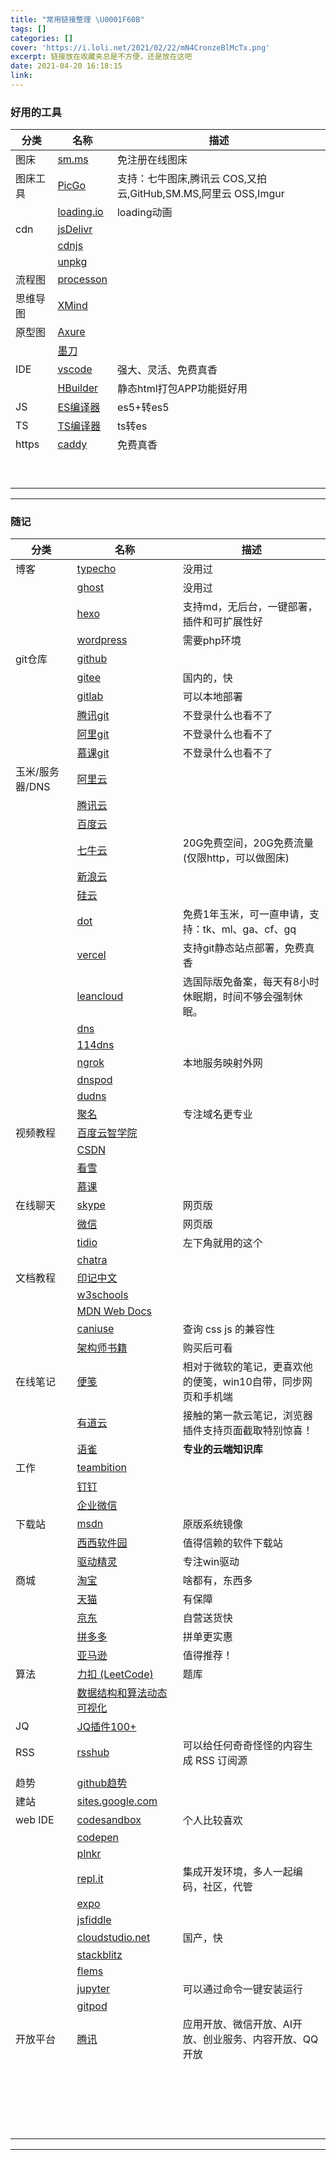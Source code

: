 ```yaml
---
title: "常用链接整理 \U0001F60B"
tags: []
categories: []
cover: 'https://i.loli.net/2021/02/22/mN4CronzeBlMcTx.png'
excerpt: 链接放在收藏夹总是不方便，还是放在这吧
date: 2021-04-20 16:18:15
link:
---
```


<h3 id="好用的工具"><a href="#好用的工具" class="headerlink" title="好用的工具"></a>好用的工具</h3><table><thead><tr><th>分类</th><th>名称</th><th>描述</th></tr></thead><tbody><tr><td>图床</td><td><a target="_blank" rel="noopener" href="https://sm.ms/">sm.ms</a></td><td>免注册在线图床</td></tr><tr><td>图床工具</td><td><a target="_blank" rel="noopener" href="https://github.com/Molunerfinn/PicGo">PicGo</a></td><td>支持：七牛图床,腾讯云 COS,又拍云,GitHub,SM.MS,阿里云 OSS,Imgur</td></tr><tr><td></td><td><a target="_blank" rel="noopener" href="https://loading.io/">loading.io</a></td><td>loading动画</td></tr><tr><td>cdn</td><td><a target="_blank" rel="noopener" href="https://www.jsdelivr.com/">jsDelivr</a></td><td></td></tr><tr><td></td><td><a target="_blank" rel="noopener" href="https://cdnjs.com/">cdnjs</a></td><td></td></tr><tr><td></td><td><a target="_blank" rel="noopener" href="https://www.unpkg.com/">unpkg</a></td><td></td></tr><tr><td>流程图</td><td><a target="_blank" rel="noopener" href="https://www.processon.com/">processon</a></td><td></td></tr><tr><td>思维导图</td><td><a target="_blank" rel="noopener" href="https://www.xmind.cn/">XMind</a></td><td></td></tr><tr><td>原型图</td><td><a target="_blank" rel="noopener" href="https://www.axure.com.cn/">Axure</a></td><td></td></tr><tr><td></td><td><a target="_blank" rel="noopener" href="https://modao.cc/">墨刀</a></td><td></td></tr><tr><td>IDE</td><td><a target="_blank" rel="noopener" href="https://code.visualstudio.com/">vscode</a></td><td>强大、灵活、免费真香</td></tr><tr><td></td><td><a target="_blank" rel="noopener" href="https://www.dcloud.io/">HBuilder</a></td><td>静态html打包APP功能挺好用</td></tr><tr><td>JS</td><td><a target="_blank" rel="noopener" href="https://google.github.io/traceur-compiler/demo/repl.html">ES编译器</a></td><td>es5+转es5</td></tr><tr><td>TS</td><td><a target="_blank" rel="noopener" href="https://www.typescriptlang.org/play">TS编译器</a></td><td>ts转es</td></tr><tr><td>https</td><td><a target="_blank" rel="noopener" href="https://caddyserver.com/">caddy</a></td><td>免费真香</td></tr><tr><td></td><td></td><td></td></tr><tr><td></td><td></td><td></td></tr><tr><td></td><td></td><td></td></tr><tr><td></td><td></td><td></td></tr><tr><td></td><td></td><td></td></tr><tr><td></td><td></td><td></td></tr><tr><td></td><td></td><td></td></tr><tr><td></td><td></td><td></td></tr><tr><td></td><td></td><td></td></tr></tbody></table><hr><h3 id="随记"><a href="#随记" class="headerlink" title="随记"></a>随记</h3><table><thead><tr><th>分类</th><th>名称</th><th>描述</th></tr></thead><tbody><tr><td>博客</td><td><a target="_blank" rel="noopener" href="http://typecho.org/">typecho</a></td><td>没用过</td></tr><tr><td></td><td><a target="_blank" rel="noopener" href="https://ghost.org/">ghost</a></td><td>没用过</td></tr><tr><td></td><td><a target="_blank" rel="noopener" href="https://hexo.io/">hexo</a></td><td>支持md，无后台，一键部署，插件和可扩展性好</td></tr><tr><td></td><td><a target="_blank" rel="noopener" href="https://cn.wordpress.org/">wordpress</a></td><td>需要php环境</td></tr><tr><td>git仓库</td><td><a target="_blank" rel="noopener" href="https://github.com/">github</a></td><td></td></tr><tr><td></td><td><a target="_blank" rel="noopener" href="https://gitee.com/">gitee</a></td><td>国内的，快</td></tr><tr><td></td><td><a target="_blank" rel="noopener" href="https://gitlab.com/">gitlab</a></td><td>可以本地部署</td></tr><tr><td></td><td><a target="_blank" rel="noopener" href="https://git.code.tencent.com/">腾讯git</a></td><td>不登录什么也看不了</td></tr><tr><td></td><td><a target="_blank" rel="noopener" href="https://code.aliyun.com/">阿里git</a></td><td>不登录什么也看不了</td></tr><tr><td></td><td><a target="_blank" rel="noopener" href="https://git.imooc.com/">慕课git</a></td><td>不登录什么也看不了</td></tr><tr><td>玉米/服务器/DNS</td><td><a target="_blank" rel="noopener" href="https://aliyun.com/">阿里云</a></td><td></td></tr><tr><td></td><td><a target="_blank" rel="noopener" href="https://cloud.tencent.com/">腾讯云</a></td><td></td></tr><tr><td></td><td><a target="_blank" rel="noopener" href="https://cloud.baidu.com/">百度云</a></td><td></td></tr><tr><td></td><td><a target="_blank" rel="noopener" href="https://www.qiniu.com/">七牛云</a></td><td>20G免费空间，20G免费流量(仅限http，可以做图床)</td></tr><tr><td></td><td><a target="_blank" rel="noopener" href="https://www.sinacloud.com/">新浪云</a></td><td></td></tr><tr><td></td><td><a target="_blank" rel="noopener" href="https://www.vpsor.cn/login">硅云</a></td><td></td></tr><tr><td></td><td><a target="_blank" rel="noopener" href="http://www.dot.tk/">dot</a></td><td>免费1年玉米，可一直申请，支持：tk、ml、ga、cf、gq</td></tr><tr><td></td><td><a target="_blank" rel="noopener" href="https://vercel.com/">vercel</a></td><td>支持git静态站点部署，免费真香</td></tr><tr><td></td><td><a target="_blank" rel="noopener" href="https://leancloud.app/">leancloud</a></td><td>选国际版免备案，每天有8小时休眠期，时间不够会强制休眠。</td></tr><tr><td></td><td><a target="_blank" rel="noopener" href="https://www.dns.com/">dns</a></td><td></td></tr><tr><td></td><td><a target="_blank" rel="noopener" href="http://www.114dns.com/">114dns</a></td><td></td></tr><tr><td></td><td><a target="_blank" rel="noopener" href="https://ngrok.com/">ngrok</a></td><td>本地服务映射外网</td></tr><tr><td></td><td><a target="_blank" rel="noopener" href="https://www.dnspod.cn/">dnspod</a></td><td></td></tr><tr><td></td><td><a target="_blank" rel="noopener" href="https://dudns.baidu.com/">dudns</a></td><td></td></tr><tr><td></td><td><a target="_blank" rel="noopener" href="http://www.juming.com/">聚名</a></td><td>专注域名更专业</td></tr><tr><td>视频教程</td><td><a target="_blank" rel="noopener" href="https://abcxueyuan.baidu.com/#/line_course?nodeId=&amp;index=&amp;pageNo=1&amp;sortTag=1">百度云智学院</a></td><td></td></tr><tr><td></td><td><a target="_blank" rel="noopener" href="https://edu.csdn.net/course">CSDN</a></td><td></td></tr><tr><td></td><td><a target="_blank" rel="noopener" href="https://www.kanxue.com/course.htm">看雪</a></td><td></td></tr><tr><td></td><td><a target="_blank" rel="noopener" href="https://www.imooc.com/">慕课</a></td><td></td></tr><tr><td>在线聊天</td><td><a target="_blank" rel="noopener" href="https://web.skype.com/">skype</a></td><td>网页版</td></tr><tr><td></td><td><a target="_blank" rel="noopener" href="https://wx.qq.com/">微信</a></td><td>网页版</td></tr><tr><td></td><td><a target="_blank" rel="noopener" href="https://www.tidio.com/">tidio</a></td><td>左下角就用的这个</td></tr><tr><td></td><td><a target="_blank" rel="noopener" href="https://chatra.com/cn/">chatra</a></td><td></td></tr><tr><td>文档教程</td><td><a target="_blank" rel="noopener" href="https://docschina.org/">印记中文</a></td><td></td></tr><tr><td></td><td><a target="_blank" rel="noopener" href="https://www.w3schools.com/">w3schools</a></td><td></td></tr><tr><td></td><td><a target="_blank" rel="noopener" href="https://developer.mozilla.org/zh-TW/docs/Web">MDN Web Docs</a></td><td></td></tr><tr><td></td><td><a target="_blank" rel="noopener" href="https://caniuse.com/">caniuse</a></td><td>查询 css js 的兼容性</td></tr><tr><td></td><td><a target="_blank" rel="noopener" href="https://www.imooc.com/wiki/weban/week1a.html">架构师书籍</a></td><td>购买后可看</td></tr><tr><td>在线笔记</td><td><a target="_blank" rel="noopener" href="https://www.onenote.com/stickynotes#">便笺</a></td><td>相对于微软的笔记，更喜欢他的便笺，win10自带，同步网页和手机端</td></tr><tr><td></td><td><a target="_blank" rel="noopener" href="https://note.youdao.com/web/">有道云</a></td><td>接触的第一款云笔记，浏览器插件支持页面截取特别惊喜！</td></tr><tr><td></td><td><a target="_blank" rel="noopener" href="https://www.yuque.com/dashboard">语雀</a></td><td><strong>专业的云端知识库</strong></td></tr><tr><td>工作</td><td><a target="_blank" rel="noopener" href="https://account.teambition.com/">teambition</a></td><td></td></tr><tr><td></td><td><a target="_blank" rel="noopener" href="https://www.dingtalk.com/">钉钉</a></td><td></td></tr><tr><td></td><td><a target="_blank" rel="noopener" href="https://work.weixin.qq.com/">企业微信</a></td><td></td></tr><tr><td>下载站</td><td><a target="_blank" rel="noopener" href="https://msdn.itellyou.cn/">msdn</a></td><td>原版系统镜像</td></tr><tr><td></td><td><a target="_blank" rel="noopener" href="https://www.cr173.com/">西西软件园</a></td><td>值得信赖的软件下载站</td></tr><tr><td></td><td><a target="_blank" rel="noopener" href="http://www.drivergenius.com/">驱动精灵</a></td><td>专注win驱动</td></tr><tr><td>商城</td><td><a target="_blank" rel="noopener" href="https://taobao.com/">淘宝</a></td><td>啥都有，东西多</td></tr><tr><td></td><td><a target="_blank" rel="noopener" href="https://www.tmall.com/">天猫</a></td><td>有保障</td></tr><tr><td></td><td><a target="_blank" rel="noopener" href="https://jd.com/">京东</a></td><td>自营送货快</td></tr><tr><td></td><td><a target="_blank" rel="noopener" href="https://www.pinduoduo.com/">拼多多</a></td><td>拼单更实惠</td></tr><tr><td></td><td><a target="_blank" rel="noopener" href="https://www.amazon.cn/">亚马逊</a></td><td>值得推荐！</td></tr><tr><td>算法</td><td><a target="_blank" rel="noopener" href="https://leetcode-cn.com/problemset/all/">力扣 (LeetCode)</a></td><td>题库</td></tr><tr><td></td><td><a target="_blank" rel="noopener" href="https://visualgo.net/zh">数据结构和算法动态可视化</a></td><td></td></tr><tr><td>JQ</td><td><a target="_blank" rel="noopener" href="http://www.ijquery.cn/?cat=2">JQ插件100+</a></td><td></td></tr><tr><td>RSS</td><td><a target="_blank" rel="noopener" href="https://docs.rsshub.app/">rsshub</a></td><td>可以给任何奇奇怪怪的内容生成 RSS 订阅源</td></tr><tr><td></td><td></td><td></td></tr><tr><td>趋势</td><td><a target="_blank" rel="noopener" href="https://github-trending.com/">github趋势</a></td><td></td></tr><tr><td>建站</td><td><a target="_blank" rel="noopener" href="https://sites.google.com/">sites.google.com</a></td><td></td></tr><tr><td>web IDE</td><td><a target="_blank" rel="noopener" href="https://codesandbox.io/">codesandbox</a></td><td>个人比较喜欢</td></tr><tr><td></td><td><a target="_blank" rel="noopener" href="https://codepen.io/">codepen</a></td><td></td></tr><tr><td></td><td><a target="_blank" rel="noopener" href="http://plnkr.co/">plnkr</a></td><td></td></tr><tr><td></td><td><a target="_blank" rel="noopener" href="https://repl.it/">repl.it</a></td><td>集成开发环境，多人一起编码，社区，代管</td></tr><tr><td></td><td><a target="_blank" rel="noopener" href="https://snack.expo.io/">expo</a></td><td></td></tr><tr><td></td><td><a target="_blank" rel="noopener" href="https://jsfiddle.net/">jsfiddle</a></td><td></td></tr><tr><td></td><td><a target="_blank" rel="noopener" href="https://cloudstudio.net/">cloudstudio.net</a></td><td>国产，快</td></tr><tr><td></td><td><a target="_blank" rel="noopener" href="https://stackblitz.com/">stackblitz</a></td><td></td></tr><tr><td></td><td><a target="_blank" rel="noopener" href="https://flems.io/">flems</a></td><td></td></tr><tr><td></td><td><a target="_blank" rel="noopener" href="https://jupyter.org/">jupyter</a></td><td>可以通过命令一键安装运行</td></tr><tr><td></td><td><a target="_blank" rel="noopener" href="https://gitpod.io/">gitpod</a></td><td></td></tr><tr><td>开放平台</td><td><a target="_blank" rel="noopener" href="https://open.tencent.com/">腾讯</a></td><td>应用开放、微信开放、AI开放、创业服务、内容开放、QQ开放</td></tr><tr><td></td><td></td><td></td></tr><tr><td></td><td></td><td></td></tr><tr><td></td><td></td><td></td></tr><tr><td></td><td></td><td></td></tr><tr><td></td><td></td><td></td></tr><tr><td></td><td></td><td></td></tr><tr><td></td><td></td><td></td></tr><tr><td></td><td></td><td></td></tr><tr><td></td><td></td><td></td></tr><tr><td></td><td></td><td></td></tr><tr><td></td><td></td><td></td></tr><tr><td></td><td></td><td></td></tr><tr><td></td><td></td><td></td></tr><tr><td></td><td></td><td></td></tr><tr><td></td><td></td><td></td></tr><tr><td></td><td></td><td></td></tr><tr><td></td><td></td><td></td></tr><tr><td></td><td></td><td></td></tr><tr><td></td><td></td><td></td></tr><tr><td></td><td></td><td></td></tr></tbody></table><hr>